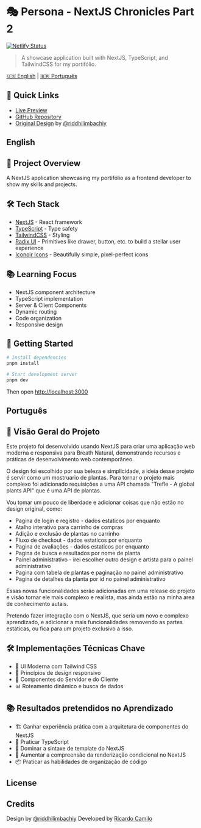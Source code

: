 # 🎭 Persona - NextJS Chronicles Part 2

[![Netlify Status](https://api.netlify.com/api/v1/badges/d47b2f19-f948-4850-926f-40a3fdf478e8/deploy-status)](https://persona-nextjs-chronicles-part-2.netlify.app/)


> A showcase application built with NextJS, TypeScript, and TailwindCSS for my portifólio.

[🇺🇸 English](#english) | [🇧🇷 Português](#português)

## 🔗 Quick Links
- [Live Preview](https://persona-nextjs-chronicles-part-2.netlify.app/)
- [GitHub Repository](https://github.com/ricardo-camilo-programador-frontend-web)
- [Original Design](https://www.figma.com/community/file/1458512251907556084) by [@riddhilimbachiy](https://www.figma.com/@riddhilimbachiy)

<h2 id="english">English</h2>

## 🎯 Project Overview
A NextJS application showcasing my portifólio as a frontend developer to show my skills and projects.

## 🛠️ Tech Stack
- [NextJS](https://nextjs.org/) - React framework
- [TypeScript](https://www.typescriptlang.org/) - Type safety
- [TailwindCSS](https://tailwindcss.com/) - Styling
- [Radix UI](https://www.radix-ui.com/) - Primitives like drawer, button, etc. to build a stellar user experience
- [Iconoir Icons](https://iconoir.com/) - Beautifully simple, pixel-perfect icons

## 📚 Learning Focus
- NextJS component architecture
- TypeScript implementation
- Server & Client Components
- Dynamic routing
- Code organization
- Responsive design

## 🚀 Getting Started

```bash
# Install dependencies
pnpm install

# Start development server
pnpm dev
```

Then open [http://localhost:3000](http://localhost:3000)

<h2 id="português">Português</h2>

## 🎯 Visão Geral do Projeto
Este projeto foi desenvolvido usando NextJS para criar uma aplicação web moderna e responsiva para Breath Natural, demonstrando recursos e práticas de desenvolvimento web contemporâneo.

O design foi escolhido por sua beleza e simplicidade, a ideia desse projeto é servir como um mostruario de plantas. Para tornar o projeto mais complexo foi adicionado requisições a uma API chamada "Trefle - A global plants API" que é uma API de plantas.

Vou tomar um pouco de liberdade e adicionar coisas que não estão no design original, como:
- Pagina de login e registro - dados estaticos por enquanto
- Atalho interativo para carrinho de compras
- Adição e exclusão de plantas no carrinho
- Fluxo de checkout - dados estaticos por enquanto
- Pagina de avaliações - dados estaticos por enquanto
- Pagina de busca e resultados por nome de planta
- Painel administrativo - irei escolher outro design e artista para o painel administrativo
- Pagina com tabela de plantas e paginação no painel administrativo
- Pagina de detalhes da planta por id no painel administrativo

Essas novas funcionalidades serão adicionadas em uma release do projeto e visão tornar ele mais complexo e realista, mas ainda estão na minha area de conhecimento autais.

Pretendo fazer integração com o NextJS, que seria um novo e complexo aprendizado, e adicionar a mais funcionalidades removendo as partes estaticas, ou fica para um projeto exclusivo a isso.

## 🛠️ Implementações Técnicas Chave
- 🎨 UI Moderna com Tailwind CSS
- 📱 Princípios de design responsivo
- 🎯 Componentes do Servidor e do Cliente
- 📊 Roteamento dinâmico e busca de dados

## 📚 Resultados pretendidos no Aprendizado
- 🏗️ Ganhar experiência prática com a arquitetura de componentes do NextJS
- 📘 Praticar TypeScript
- 🎨 Dominar a sintaxe de template do NextJS
- 🔄 Aumentar a compreensão da renderização condicional no NextJS
- 📦 Praticar as habilidades de organização de código

## License


## Credits

Design by [@riddhilimbachiy](https://www.figma.com/@riddhilimbachiy)
Developed by [Ricardo Camilo](https://github.com/ricardo-camilo-programador-frontend-web)
